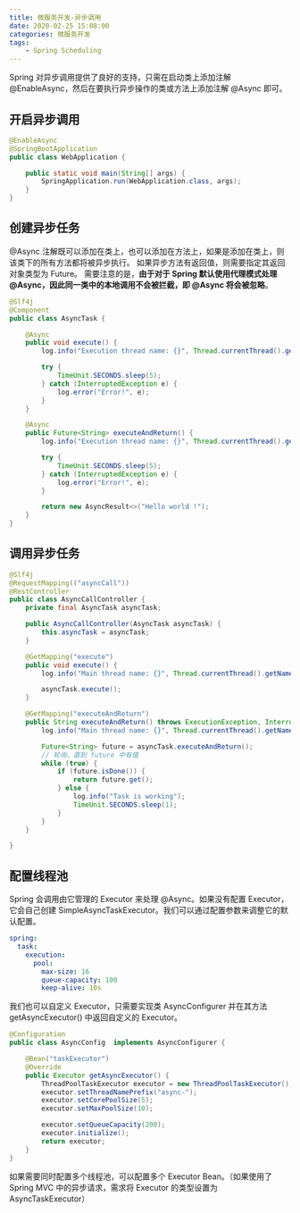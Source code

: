 ```yaml
---
title: 微服务开发-异步调用
date: 2020-02-25 15:08:00
categories: 微服务开发
tags:
    - Spring Scheduling
---
```

Spring 对异步调用提供了良好的支持，只需在启动类上添加注解 @EnableAsync，然后在要执行异步操作的类或方法上添加注解 @Async 即可。

## 开启异步调用
```java
@EnableAsync
@SpringBootApplication
public class WebApplication {

    public static void main(String[] args) {
        SpringApplication.run(WebApplication.class, args);
    }
}
```

## 创建异步任务
@Async 注解既可以添加在类上，也可以添加在方法上，如果是添加在类上，则该类下的所有方法都将被异步执行。
如果异步方法有返回值，则需要指定其返回对象类型为 Future。
需要注意的是，**由于对于 Spring 默认使用代理模式处理 @Async，因此同一类中的本地调用不会被拦截，即 @Async 将会被忽略**。

```java
@Slf4j
@Component
public class AsyncTask {

    @Async
    public void execute() {
        log.info("Execution thread name: {}", Thread.currentThread().getName());

        try {
            TimeUnit.SECONDS.sleep(5);
        } catch (InterruptedException e) {
            log.error("Error!", e);
        }
    }

    @Async
    public Future<String> executeAndReturn() {
        log.info("Execution thread name: {}", Thread.currentThread().getName());

        try {
            TimeUnit.SECONDS.sleep(5);
        } catch (InterruptedException e) {
            log.error("Error!", e);
        }

        return new AsyncResult<>("Hello world !");
    }
}
```

## 调用异步任务
```java
@Slf4j
@RequestMapping(("asyncCall"))
@RestController
public class AsyncCallController {
    private final AsyncTask asyncTask;

    public AsyncCallController(AsyncTask asyncTask) {
        this.asyncTask = asyncTask;
    }

    @GetMapping("execute")
    public void execute() {
        log.info("Main thread name: {}", Thread.currentThread().getName());

        asyncTask.execute();
    }

    @GetMapping("executeAndReturn")
    public String executeAndReturn() throws ExecutionException, InterruptedException {
        log.info("Main thread name: {}", Thread.currentThread().getName());

        Future<String> future = asyncTask.executeAndReturn();
        // 轮询，直到 future 中有值
        while (true) {
            if (future.isDone()) {
                return future.get();
            } else {
                log.info("Task is working");
                TimeUnit.SECONDS.sleep(1);
            }
        }
    }

}
```

## 配置线程池
Spring 会调用由它管理的 Executor 来处理 @Async。如果没有配置 Executor，它会自己创建 SimpleAsyncTaskExecutor。我们可以通过配置参数来调整它的默认配置。

```yaml
spring:
  task:
    execution:
      pool:
        max-size: 16
        queue-capacity: 100
        keep-alive: 10s
```

我们也可以自定义 Executor，只需要实现类 AsyncConfigurer 并在其方法 getAsyncExecutor() 中返回自定义的 Executor。

```java
@Configuration
public class AsyncConfig  implements AsyncConfigurer {

    @Bean("taskExecutor")
    @Override
    public Executor getAsyncExecutor() {
        ThreadPoolTaskExecutor executor = new ThreadPoolTaskExecutor();
        executor.setThreadNamePrefix("async-");
        executor.setCorePoolSize(5);
        executor.setMaxPoolSize(10);

        executor.setQueueCapacity(200);
        executor.initialize();
        return executor;
    }
}
```

如果需要同时配置多个线程池，可以配置多个 Executor Bean。（如果使用了 Spring MVC 中的异步请求，需求将 Executor 的类型设置为 AsyncTaskExecutor）